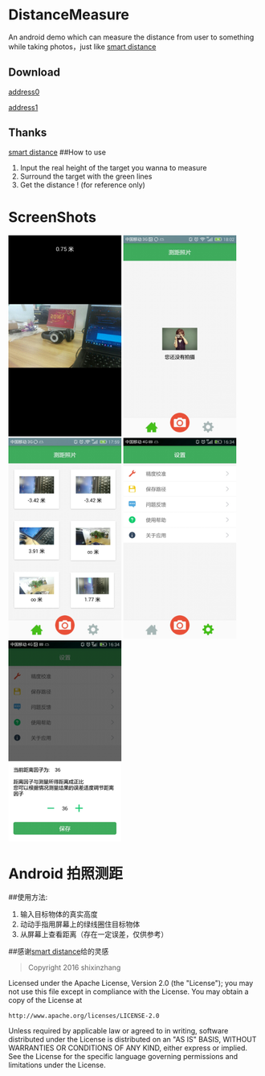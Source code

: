 # DistanceMeasure
An android demo which can measure the distance from user to something while taking photos，just like [smart distance](http://www.wandoujia.com/apps/kr.sira.distance)
## Download 

[address0](http://fir.im/DistanceMeasure)

[address1](http://www.wandoujia.com/apps/net.sxkeji.xddistance)


## Thanks 

[smart distance](http://www.wandoujia.com/apps/kr.sira.distance)
##How to use
1. Input the real height of the target you wanna to measure
2. Surround the target with the green lines
3. Get the distance ! (for reference only)

# ScreenShots
<img src="/screenshots/screen_0.jpeg" height="400px">
<img src="/screenshots/screen_1.jpeg" height="400px">
<img src="/screenshots/screen_2.jpeg" height="400px">
<img src="/screenshots/screen_3.jpeg" height="400px">
<img src="/screenshots/screen_4.jpeg" height="400px">

# Android 拍照测距

##使用方法:
 1. 输入目标物体的真实高度
 2. 动动手指用屏幕上的绿线圈住目标物体
 3. 从屏幕上查看距离（存在一定误差，仅供参考）
 
##感谢[smart distance](http://www.wandoujia.com/apps/kr.sira.distance)给的灵感



>Copyright 2016 shixinzhang

Licensed under the Apache License, Version 2.0 (the "License");
you may not use this file except in compliance with the License.
You may obtain a copy of the License at

    http://www.apache.org/licenses/LICENSE-2.0

Unless required by applicable law or agreed to in writing, software
distributed under the License is distributed on an "AS IS" BASIS,
WITHOUT WARRANTIES OR CONDITIONS OF ANY KIND, either express or implied.
See the License for the specific language governing permissions and
limitations under the License.
